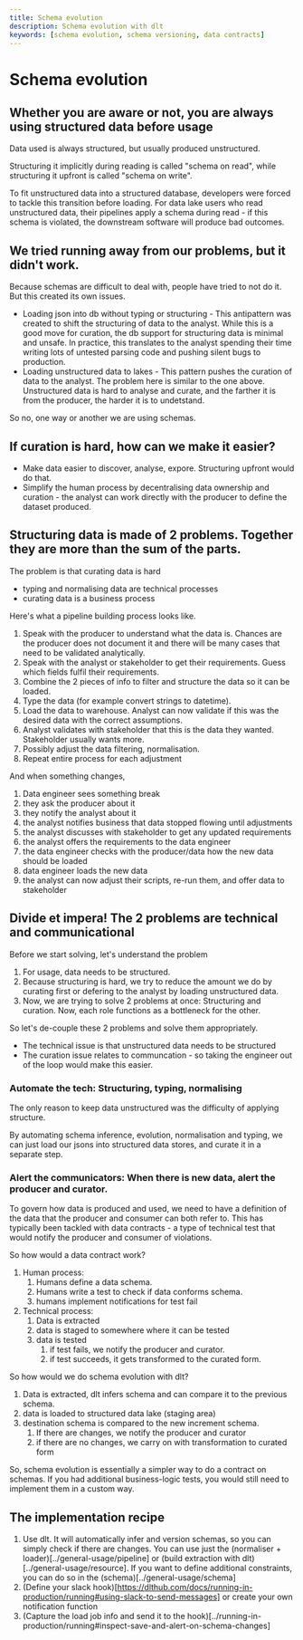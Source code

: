 ```yaml
---
title: Schema evolution
description: Schema evolution with dlt
keywords: [schema evolution, schema versioning, data contracts]
---
```


# Schema evolution

## Whether you are aware or not, you are always using structured data before usage

Data used is always structured, but usually produced unstructured.

Structuring it implicitly during reading is called "schema on read", while structuring it upfront is called "schema on write".

To fit unstructured data into a structured database, developers were forced to tackle this transition before loading.
For data lake users who read unstructured data, their pipelines apply a schema during read - if this schema is violated, the downstream software will produce bad outcomes.

## We tried running away from our problems, but it didn't work.

Because schemas are difficult to deal with, people have tried to not do it. But this created its own issues.
- Loading json into db without typing or structuring - This antipattern was created to shift the structuring of data to the analyst. While this is a good move for curation, the db support for structuring data is minimal and unsafe. In practice, this translates to the analyst spending their time writing lots of untested parsing code and pushing silent bugs to production.
- Loading unstructured data to lakes - This pattern pushes the curation of data to the analyst. The problem here is similar to the one above. Unstructured data is hard to analyse and curate, and the farther it is from the producer, the harder it is to undetstand.

So no, one way or another we are using schemas.

## If curation is hard, how can we make it easier?

- Make data easier to discover, analyse, expore. Structuring upfront would do that.
- Simplify the human process by decentralising data ownership and curation - the analyst can work directly with the producer to define the dataset produced.

## Structuring data is made of 2 problems. Together they are more than the sum of the parts.

The problem is that curating data is hard
  - typing and normalising data are technical processes
  - curating data is a business process


Here's what a pipeline building process looks like.
1. Speak with the producer to understand what the data is. Chances are the producer does not document it and there will be many cases that need to be validated analytically.
2. Speak with the analyst or stakeholder to get their requirements. Guess which fields fulfil their requirements.
3. Combine the 2 pieces of info to filter and structure the data so it can be loaded.
4. Type the data (for example convert strings to datetime).
5. Load the data to warehouse. Analyst can now validate if this was the desired data with the correct assumptions.
6. Analyst validates with stakeholder that this is the data they wanted. Stakeholder usually wants more.
7. Possibly adjust the data filtering, normalisation.
8. Repeat entire process for each adjustment

And when something changes,

1. Data engineer sees something break
2. they ask the producer about it
3. they notify the analyst about it
4. the analyst notifies business that data stopped flowing until adjustments
5. the analyst discusses with stakeholder to get any updated requirements
6. the analyst offers the requirements to the data engineer
7. the data engineer checks with the producer/data how the new data should be loaded
8. data engineer loads the new data
9. the analyst can now adjust their scripts, re-run them, and offer data to stakeholder



## Divide et impera! The 2 problems are technical and communicational

Before we start solving, let's understand the problem
1. For usage, data needs to be structured.
2. Because structuring is hard, we try to reduce the amount we do by curating first or defering to the analyst by loading unstructured data.
3. Now, we are trying to solve 2 problems at once: Structuring and curation. Now, each role functions as a bottleneck for the other.

So let's de-couple these 2 problems and solve them appropriately.
- The technical issue is that unstructured data needs to be structured
- The curation issue relates to communcation - so taking the engineer out of the loop would make this easier.

### Automate the tech: Structuring, typing, normalising

The only reason to keep data unstructured was the difficulty of applying structure.

By automating schema inference, evolution, normalisation and typing, we can just load our jsons into structured data stores, and curate it in a separate step.

### Alert the communicators: When there is new data, alert the producer and curator.

To govern how data is produced and used, we need to have a definition of the data that the producer and consumer can both refer to.
This has typically been tackled with data contracts - a type of technical test that would notify the producer and consumer of violations.

So how would a data contract work?
1. Human process:
   1. Humans define a data schema.
   2. Humans write a test to check if data conforms schema.
   3. humans implement notifications for test fail
2. Technical process:
   1. Data is extracted
   2. data is staged to somewhere where it can be tested
   3. data is tested
      1. if test fails, we notify the producer and curator.
      2. if test succeeds, it gets transformed to the curated form.

So how would we do schema evolution with dlt?

1. Data is extracted, dlt infers schema and can compare it to the previous schema.
2. data is loaded to structured data lake (staging area)
3. destination schema is compared to the new increment schema.
   1. If there are changes, we notify the producer and curator
   2. if there are no changes, we carry on with transformation to curated form

So, schema evolution is essentially a simpler way to do a contract on schemas.
If you had additional business-logic tests, you would still need to implement them in a custom way.


## The implementation recipe
1. Use dlt. It will automatically infer and version schemas, so you can simply check if there are changes. You can use just the (normaliser + loader)[../general-usage/pipeline] or (build extraction with dlt)[../general-usage/resource]. If you want to define additional constraints, you can do so in the (schema)[../general-usage/schema]
2. (Define your slack hook)[https://dlthub.com/docs/running-in-production/running#using-slack-to-send-messages] or create your own notification function
3. (Capture the load job info and send it to the hook)[../running-in-production/running#inspect-save-and-alert-on-schema-changes]





